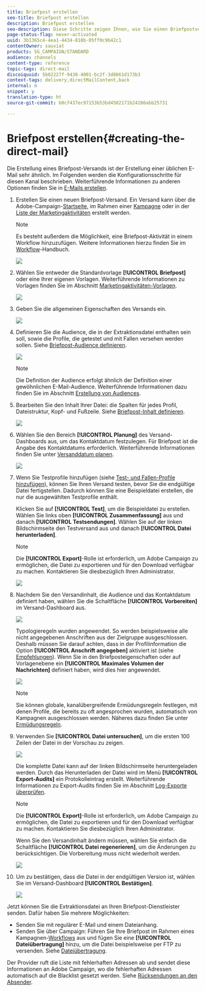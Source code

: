 ```yaml
---
title: Briefpost erstellen
seo-title: Briefpost erstellen
description: Briefpost erstellen
seo-description: Diese Schritte zeigen Ihnen, wie Sie einen Briefpostversand mit Adobe Campaign erstellen können.
page-status-flag: never-activated
uuid: 3b1365c4-4ea1-4434-818b-05ff0c9b42c1
contentOwner: sauviat
products: SG_CAMPAIGN/STANDARD
audience: channels
content-type: reference
topic-tags: direct-mail
discoiquuid: 5b02227f-9438-4001-bc2f-3d8661d173b3
context-tags: delivery,directMailContent,back
internal: n
snippet: y
translation-type: ht
source-git-commit: b0cf437ec97153b53bd4502171b24286abb25731

---
```



# Briefpost erstellen{#creating-the-direct-mail}

Die Erstellung eines Briefpost-Versands ist der Erstellung einer üblichen E-Mail sehr ähnlich. Im Folgenden werden die Konfigurationsschritte für diesen Kanal beschrieben. Weiterführende Informationen zu anderen Optionen finden Sie in [E-Mails erstellen](../../channels/using/creating-an-email.md).

1. Erstellen Sie einen neuen Briefpost-Versand. Ein Versand kann über die Adobe-Campaign-[Startseite](../../start/using/interface-description.md#home-page), im Rahmen einer [Kampagne](../../start/using/marketing-activities.md#creating-a-marketing-activity) oder in der [Liste der Marketingaktivitäten](../../start/using/programs-and-campaigns.md#creating-a-campaign) erstellt werden.

   >[!NOTE]
   >
   >Es besteht außerdem die Möglichkeit, eine Briefpost-Aktivität in einem Workflow hinzuzufügen. Weitere Informationen hierzu finden Sie im [Workflow](../../automating/using/direct-mail-delivery.md)-Handbuch.

   ![](assets/direct_mail_1.png)

1. Wählen Sie entweder die Standardvorlage **[!UICONTROL Briefpost]** oder eine Ihrer eigenen Vorlagen. Weiterführende Informationen zu Vorlagen finden Sie im Abschnitt [Marketingaktivitäten-Vorlagen](../../start/using/about-templates.md).

   ![](assets/direct_mail_2.png)

1. Geben Sie die allgemeinen Eigenschaften des Versands ein.

   ![](assets/direct_mail_3.png)

1. Definieren Sie die Audience, die in der Extraktionsdatei enthalten sein soll, sowie die Profile, die getestet und mit Fallen versehen werden sollen. Siehe [Briefpost-Audience definieren](../../channels/using/defining-the-direct-mail-audience.md).

   ![](assets/direct_mail_4.png)

   >[!NOTE]
   >
   >Die Definition der Audience erfolgt ähnlich der Definition einer gewöhnlichen E-Mail-Audience. Weiterführende Informationen dazu finden Sie im Abschnitt [Erstellung von Audiences](../../audiences/using/creating-audiences.md).

1. Bearbeiten Sie den Inhalt Ihrer Datei: die Spalten für jedes Profil, Dateistruktur, Kopf- und Fußzeile. Siehe [Briefpost-Inhalt definieren](../../channels/using/defining-the-direct-mail-content.md).

   ![](assets/direct_mail_5.png)

1. Wählen Sie den Bereich **[!UICONTROL Planung]** des Versand-Dashboards aus, um das Kontaktdatum festzulegen. Für Briefpost ist die Angabe des Kontaktdatums erforderlich. Weiterführende Informationen finden Sie unter [Versanddatum planen](../../sending/using/about-scheduling-messages.md).

   ![](assets/direct_mail_8.png)

1. Wenn Sie Testprofile hinzufügen (siehe [Test- und Fallen-Profile hinzufügen](../../channels/using/defining-the-direct-mail-audience.md#adding-test-and-trap-profiles)), können Sie Ihren Versand testen, bevor Sie die endgültige Datei fertigstellen. Dadurch können Sie eine Beispieldatei erstellen, die nur die ausgewählten Testprofile enthält.

   Klicken Sie auf **[!UICONTROL Test]**, um die Beispieldatei zu erstellen. Wählen Sie links oben **[!UICONTROL Zusammenfassung]** aus und danach **[!UICONTROL Testsendungen]**. Wählen Sie auf der linken Bildschirmseite den Testversand aus und danach **[!UICONTROL Datei herunterladen]**.

   >[!NOTE]
   >
   >Die **[!UICONTROL Export]**-Rolle ist erforderlich, um Adobe Campaign zu ermöglichen, die Datei zu exportieren und für den Download verfügbar zu machen. Kontaktieren Sie diesbezüglich Ihren Administrator.

   ![](assets/direct_mail_19.png)

1. Nachdem Sie den Versandinhalt, die Audience und das Kontaktdatum definiert haben, wählen Sie die Schaltfläche **[!UICONTROL Vorbereiten]** im Versand-Dashboard aus.

   ![](assets/direct_mail_16.png)

   Typologieregeln wurden angewendet. So werden beispielsweise alle nicht angegebenen Anschriften aus der Zielgruppe ausgeschlossen. Deshalb müssen Sie darauf achten, dass in der Profilinformation die Option **[!UICONTROL Anschrift angegeben]** aktiviert ist (siehe [Empfehlungen](../../channels/using/about-direct-mail.md#recommendations)). Wenn Sie in den Briefposteigenschaften oder auf Vorlagenebene ein **[!UICONTROL Maximales Volumen der Nachrichten]** definiert haben, wird dies hier angewendet.

   ![](assets/direct_mail_25.png)

   >[!NOTE]
   >
   >Sie können globale, kanalübergreifende Ermüdungsregeln festlegen, mit denen Profile, die bereits zu oft angesprochen wurden, automatisch von Kampagnen ausgeschlossen werden. Näheres dazu finden Sie unter [Ermüdungsregeln](../../administration/using/fatigue-rules.md).

1. Verwenden Sie **[!UICONTROL Datei untersuchen]**, um die ersten 100 Zeilen der Datei in der Vorschau zu zeigen.

   ![](assets/direct_mail_18.png)

   Die komplette Datei kann auf der linken Bildschirmseite heruntergeladen werden. Durch das Herunterladen der Datei wird im Menü **[!UICONTROL Export-Audits]** ein Protokolleintrag erstellt. Weiterführende Informationen zu Export-Audits finden Sie im Abschnitt [Log-Exporte überprüfen](../../administration/using/auditing-export-logs.md).

   >[!NOTE]
   >
   >Die **[!UICONTROL Export]**-Rolle ist erforderlich, um Adobe Campaign zu ermöglichen, die Datei zu exportieren und für den Download verfügbar zu machen. Kontaktieren Sie diesbezüglich Ihren Administrator.

   Wenn Sie den Versandinhalt ändern müssen, wählen Sie einfach die Schaltfläche **[!UICONTROL Datei regenerieren]**, um die Änderungen zu berücksichtigen. Die Vorbereitung muss nicht wiederholt werden.

   ![](assets/direct_mail_21.png)

1. Um zu bestätigen, dass die Datei in der endgültigen Version ist, wählen Sie im Versand-Dashboard **[!UICONTROL Bestätigen]**.

   ![](assets/direct_mail_20.png)

Jetzt können Sie die Extraktionsdatei an Ihren Briefpost-Dienstleister senden. Dafür haben Sie mehrere Möglichkeiten:

* Senden Sie mit regulärer E-Mail und einem Dateianhang.
* Senden Sie über Campaign: Führen Sie Ihre Briefpost im Rahmen eines Kampagnen-[Workflows](../../automating/using/direct-mail-delivery.md) aus und fügen Sie eine **[!UICONTROL Dateiübertragung]** hinzu, um die Datei beispielsweise per FTP zu versenden. Siehe [Dateiübertragung](../../automating/using/transfer-file.md).

Der Provider ruft die Liste mit fehlerhaften Adressen ab und sendet diese Informationen an Adobe Campaign, wo die fehlerhaften Adressen automatisch auf die Blacklist gesetzt werden. Siehe [Rücksendungen an den Absender](../../channels/using/return-to-sender.md).
